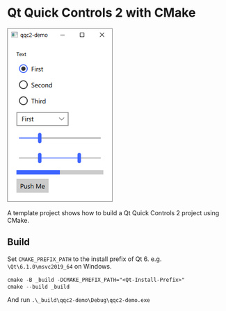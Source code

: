 # Qt Quick Controls 2 with CMake

![](screenshot.png)

A template project shows how to build a Qt Quick Controls 2 project using CMake.

## Build

Set `CMAKE_PREFIX_PATH` to the install prefix of Qt 6. e.g. `\Qt\6.1.0\msvc2019_64` on Windows.

```
cmake -B _build -DCMAKE_PREFIX_PATH="<Qt-Install-Prefix>"
cmake --build _build
```

And run `.\_build\qqc2-demo\Debug\qqc2-demo.exe`
